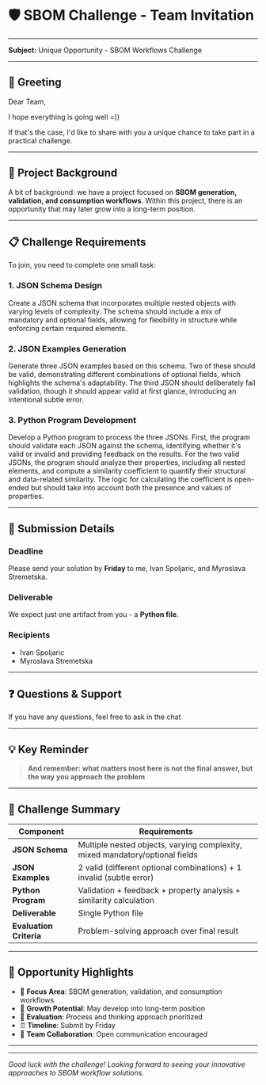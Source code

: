 


# 🛡️ SBOM Challenge - Team Invitation

---

**Subject:** Unique Opportunity - SBOM Workflows Challenge  

---

## 👋 **Greeting**

Dear Team,


I hope everything is going well =))

If that's the case, I'd like to share with you a unique chance to take part in a practical challenge.

---

## 🎯 **Project Background**

A bit of background: we have a project focused on **SBOM generation, validation, and consumption workflows**. Within this project, there is an opportunity that may later grow into a long-term position.

---

## 📋 **Challenge Requirements**

To join, you need to complete one small task:

### **1. JSON Schema Design**
Create a JSON schema that incorporates multiple nested objects with varying levels of complexity. The schema should include a mix of mandatory and optional fields, allowing for flexibility in structure while enforcing certain required elements.

### **2. JSON Examples Generation**
Generate three JSON examples based on this schema. Two of these should be valid, demonstrating different combinations of optional fields, which highlights the schema's adaptability. The third JSON should deliberately fail validation, though it should appear valid at first glance, introducing an intentional subtle error.

### **3. Python Program Development**
Develop a Python program to process the three JSONs. First, the program should validate each JSON against the schema, identifying whether it's valid or invalid and providing feedback on the results. For the two valid JSONs, the program should analyze their properties, including all nested elements, and compute a similarity coefficient to quantify their structural and data-related similarity. The logic for calculating the coefficient is open-ended but should take into account both the presence and values of properties.

---

## 📅 **Submission Details**

### **Deadline**
Please send your solution by **Friday** to me, Ivan Spoljaric, and Myroslava Stremetska.

### **Deliverable**
We expect just one artifact from you - a **Python file**.

### **Recipients**
- Ivan Spoljaric
- Myroslava Stremetska

---

## ❓ **Questions & Support**

If you have any questions, feel free to ask in the chat

---

## 💡 **Key Reminder**

> **And remember: what matters most here is not the final answer, but the way you approach the problem**

---

## 🎯 **Challenge Summary**

| Component | Requirements |
|-----------|-------------|
| **JSON Schema** | Multiple nested objects, varying complexity, mixed mandatory/optional fields |
| **JSON Examples** | 2 valid (different optional combinations) + 1 invalid (subtle error) |
| **Python Program** | Validation + feedback + property analysis + similarity calculation |
| **Deliverable** | Single Python file |
| **Evaluation Criteria** | Problem-solving approach over final result |

---

## 🚀 **Opportunity Highlights**

- 🎯 **Focus Area**: SBOM generation, validation, and consumption workflows
- 💼 **Growth Potential**: May develop into long-term position
- 🧠 **Evaluation**: Process and thinking approach prioritized
- ⏰ **Timeline**: Submit by Friday
- 👥 **Team Collaboration**: Open communication encouraged

---

--------------------------------------------------------------------------------------------------------------------------------------------------------------------------

*Good luck with the challenge! Looking forward to seeing your innovative approaches to SBOM workflow solutions.*
